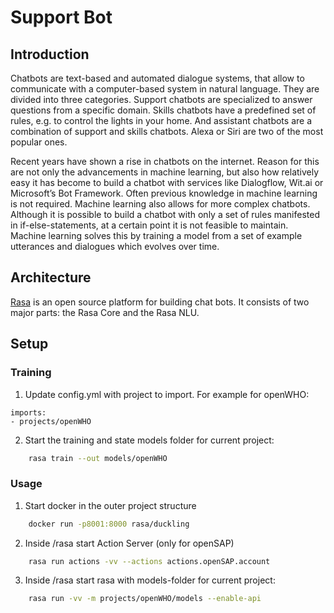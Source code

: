 # Support Bot

## Introduction

Chatbots are text-based and automated dialogue systems, that allow to communicate with a computer-based system in natural language. They are divided into three categories. Support chatbots are specialized to answer questions from a specific domain. Skills chatbots have a predefined set of rules, e.g. to control the lights in your home. And assistant chatbots are a combination of support and skills chatbots. Alexa or Siri are two of the most popular ones.

Recent years have shown a rise in chatbots on the internet. Reason for this are not only the advancements in machine learning, but also how relatively easy it has become to build a chatbot with services like Dialogflow, Wit.ai or Microsoft’s Bot Framework. Often previous knowledge in machine learning is not required. Machine learning also allows for more complex chatbots. Although it is possible to build a chatbot with only a set of rules manifested in if-else-statements, at a certain point it is not feasible to maintain. Machine learning solves this by training a model from a set of example utterances and dialogues which evolves over time.

## Architecture

[Rasa](https://rasa.com/) is an open source platform for building chat bots. It consists of two major parts: the Rasa Core and the Rasa NLU. 

## Setup

### Training

1. Update config.yml with project to import. For example for openWHO:

```
imports:
- projects/openWHO
```

2. Start the training and state models folder for current project:

```sh
    rasa train --out models/openWHO
```

### Usage

1. Start docker in the outer project structure

```sh
    docker run -p8001:8000 rasa/duckling
```

2. Inside /rasa start Action Server (only for openSAP)

```sh
    rasa run actions -vv --actions actions.openSAP.account
```

3. Inside /rasa start rasa with models-folder for current project:

```sh
    rasa run -vv -m projects/openWHO/models --enable-api
```
